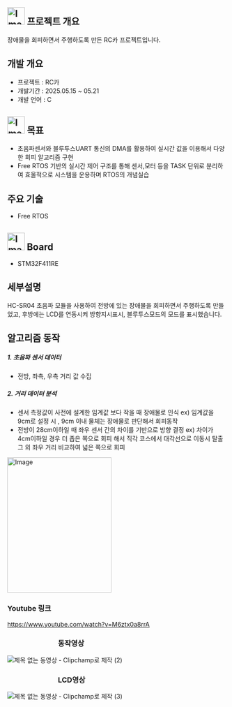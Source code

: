 ## <img width="40" height="40" alt="Image" src="https://github.com/user-attachments/assets/f1703e65-8840-495c-9051-33235be3a9bd" /> 프로젝트 개요
장애물을 회피하면서 주행하도록 만든 RC카 프로젝트입니다.


## 개발 개요
- 프로젝트 : RC카
- 개발기간 : 2025.05.15 ~ 05.21
- 개발 언어 : C


## <img width="40" height="40" alt="Image" src="https://github.com/user-attachments/assets/b37ebdf0-b93d-4a64-8740-0d5b58d975f7" /> 목표
- 초음파센서와 블루투스UART 통신의 DMA를 활용하여 실시간 값을 이용해서 
  다양한 회피 알고리즘 구현
- Free RTOS 기반의 실시간 제어 구조를 통해 센서,모터 등을 TASK 단위로 분리하여
  효울적으로 시스템을 운용하며 RTOS의 개념실습

## 주요 기술
- Free RTOS

## <img width="40" height="40" alt="Image" src="https://github.com/user-attachments/assets/d2cb68cc-4a4d-4a2b-8ab9-24a5550d5e3f" /> Board
- STM32F411RE

## 세부설명
HC-SR04 초음파 모듈을 사용하여 전방에 있는 장애물을 회피하면서 주행하도록 만들었고, 
후방에는 LCD를 연동시켜 방향지시표시, 블루투스모드의 모드를 표시했습니다.
 
## 알고리즘 동작
##### 1. 초음파 센서 데이터 
  - 전방, 좌측, 우측 거리 값 수집
##### 2. 거리 데이터 분석 
  - 센서 측정값이 사전에 설계한 임계값 보다 작을 때 장애물로 인식
ex) 임계값을 9cm로 설정 시 , 9cm 이내 물체는 장애물로 판단해서 회피동작
  - 전방이 28cm이하일 때 좌우 센서 간의 차이를 기반으로 방향 결정
ex) 차이가 4cm이하일 경우 더 좁은 쪽으로 회피 해서 직각 코스에서 대각선으로 이동시 탈출
그 외 좌우 거리 비교하여 넓은 쪽으로 회피

<img width="239" height="310" alt="Image" src="https://github.com/user-attachments/assets/f8529b95-534c-4d95-a262-d12308d266f8" />


### Youtube 링크
https://www.youtube.com/watch?v=M6ztx0a8rrA


### &nbsp;&nbsp; &nbsp; &nbsp; &nbsp; &nbsp; &nbsp; &nbsp; &nbsp;&nbsp;&nbsp;&nbsp;&nbsp;&nbsp;&nbsp;&nbsp;&nbsp;&nbsp;&nbsp;&nbsp;&nbsp;&nbsp;&nbsp;동작영상   &nbsp;&nbsp;&nbsp; &nbsp;&nbsp;&nbsp;&nbsp;&nbsp;&nbsp;&nbsp;&nbsp;&nbsp;&nbsp;&nbsp;&nbsp;   &nbsp; &nbsp; &nbsp; &nbsp; &nbsp; &nbsp; &nbsp;   
![제목 없는 동영상 - Clipchamp로 제작 (2)](https://github.com/user-attachments/assets/8b5268bf-f44d-4a94-9d2a-56a41e47fb00) 

### &nbsp;&nbsp; &nbsp; &nbsp; &nbsp; &nbsp; &nbsp; &nbsp; &nbsp;&nbsp;&nbsp;&nbsp;&nbsp;&nbsp;&nbsp;&nbsp;&nbsp;&nbsp;&nbsp;&nbsp;&nbsp;&nbsp;&nbsp;LCD영상   &nbsp;&nbsp;&nbsp; &nbsp;&nbsp;&nbsp;&nbsp;&nbsp;&nbsp;&nbsp;&nbsp;&nbsp;&nbsp;&nbsp;&nbsp;   &nbsp; &nbsp; &nbsp; &nbsp; &nbsp; &nbsp; &nbsp;
![제목 없는 동영상 - Clipchamp로 제작 (3)](https://github.com/user-attachments/assets/c1e7d3a2-ba81-48b7-acfb-f3bf966ee5b0)

